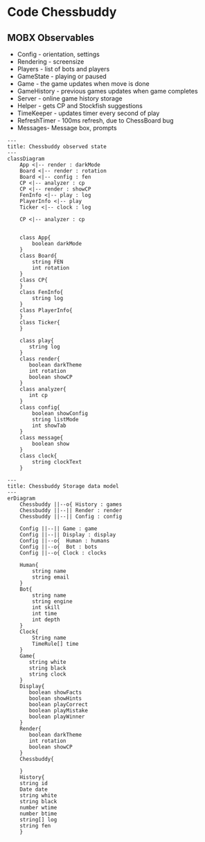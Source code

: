# Code Chessbuddy

## MOBX Observables
* Config - orientation, settings
* Rendering - screensize
* Players - list of bots and players
* GameState - playing or paused
* Game - the game updates when move is done
* GameHistory - previous games updates when game completes
* Server - online game history storage
* Helper - gets CP and Stockfish suggestions
* TimeKeeper - updates timer every second of play
* RefreshTimer - 100ms refresh, due to ChessBoard bug
* Messages- Message box, prompts


```mermaid 
---
title: Chessbuddy observed state
---
classDiagram
    App <|-- render : darkMode 
    Board <|-- render : rotation
    Board <|-- config : fen
    CP <|-- analyzer : cp
    CP <|-- render : showCP
    FenInfo <|-- play : log
    PlayerInfo <|-- play
    Ticker <|-- clock : log

    CP <|-- analyzer : cp


    class App{
        boolean darkMode
    }
    class Board{
        string FEN
        int rotation
    }
    class CP{
    }
    class FenInfo{
        string log
    }
    class PlayerInfo{
    }
    class Ticker{
    }

    class play{
       string log
    }
    class render{
       boolean darkTheme
       int rotation
       boolean showCP
    }
    class analyzer{
       int cp
    }
    class config{
        boolean showConfig
        string listMode
        int showTab
    }
    class message{
        boolean show
    }
    class clock{
        string clockText
    }
```

```mermaid 
---
title: Chessbuddy Storage data model
---
erDiagram
    Chessbuddy ||--o{ History : games
    Chessbuddy ||--|| Render : render
    Chessbuddy ||--|| Config : config

    Config ||--|| Game : game
    Config ||--|| Display : display
    Config ||--o{  Human : humans
    Config ||--o{  Bot : bots
    Config ||--o{ Clock : clocks

    Human{
        string name
        string email
    }
    Bot{
        string name
        string engine
        int skill
        int time
        int depth
    }
    Clock{
        String name
        TimeRule[] time
    }
    Game{
       string white
       string black
       string clock
    }
    Display{
       boolean showFacts
       boolean showHints
       boolean playCorrect
       boolean playMistake
       boolean playWinner
    }
    Render{
       boolean darkTheme
       int rotation
       boolean showCP
    }
    Chessbuddy{

    }
    History{
    string id
    Date date
    string white
    string black
    number wtime
    number btime
    string[] log
    string fen
    }
```



